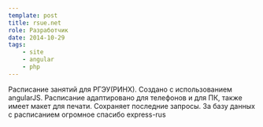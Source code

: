 ```yaml
---
template: post
title: rsue.net
role: Разработчик
date: 2014-10-29
tags:
    - site
    - angular 
    - php
---
```


Расписание занятий для РГЭУ(РИНХ). Создано с использованием angularJS. Расписание адаптировано для телефонов и для ПК, 
также имеет макет для печати. Сохраняет последние запросы. За базу данных с расписанием огромное спасибо express-rus
